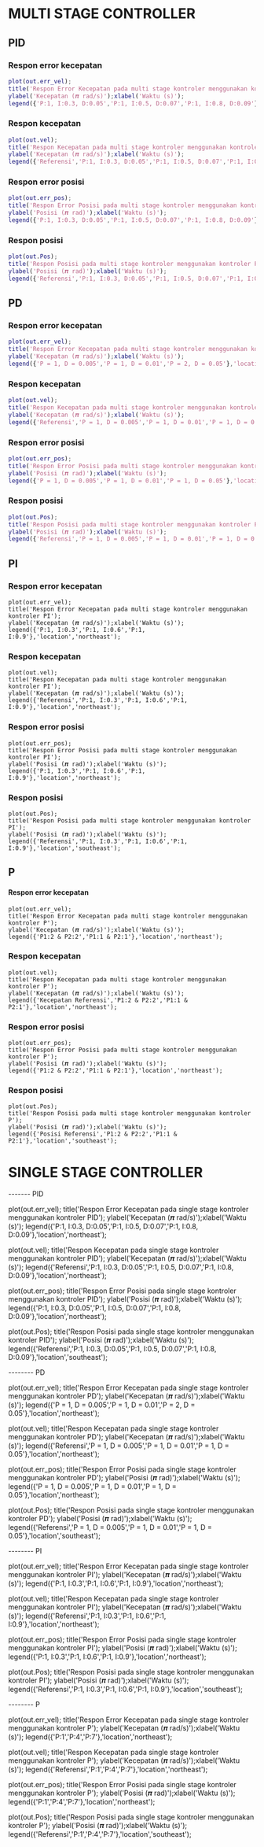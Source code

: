 # MULTI STAGE CONTROLLER

## PID

### Respon error kecepatan

```Matlab
plot(out.err_vel);
title('Respon Error Kecepatan pada multi stage kontroler menggunakan kontroler PID');
ylabel('Kecepatan (𝝅 rad/s)');xlabel('Waktu (s)');
legend({'P:1, I:0.3, D:0.05','P:1, I:0.5, D:0.07','P:1, I:0.8, D:0.09'},'location','northeast');
```

### Respon kecepatan

```Matlab
plot(out.vel);
title('Respon Kecepatan pada multi stage kontroler menggunakan kontroler PID');
ylabel('Kecepatan (𝝅 rad/s)');xlabel('Waktu (s)');
legend({'Referensi','P:1, I:0.3, D:0.05','P:1, I:0.5, D:0.07','P:1, I:0.8, D:0.09'},'location','northeast');
```

### Respon error posisi

```Matlab
plot(out.err_pos);
title('Respon Error Posisi pada multi stage kontroler menggunakan kontroler PID');
ylabel('Posisi (𝝅 rad)');xlabel('Waktu (s)');
legend({'P:1, I:0.3, D:0.05','P:1, I:0.5, D:0.07','P:1, I:0.8, D:0.09'},'location','northeast');
```

### Respon posisi

```Matlab
plot(out.Pos);
title('Respon Posisi pada multi stage kontroler menggunakan kontroler PID');
ylabel('Posisi (𝝅 rad)');xlabel('Waktu (s)');
legend({'Referensi','P:1, I:0.3, D:0.05','P:1, I:0.5, D:0.07','P:1, I:0.8, D:0.09'},'location','southeast');
```

## PD

### Respon error kecepatan


```Matlab
plot(out.err_vel);
title('Respon Error Kecepatan pada multi stage kontroler menggunakan kontroler PD');
ylabel('Kecepatan (𝝅 rad/s)');xlabel('Waktu (s)');
legend({'P = 1, D = 0.005','P = 1, D = 0.01','P = 2, D = 0.05'},'location','northeast');
```

### Respon kecepatan

```Matlab
plot(out.vel);
title('Respon Kecepatan pada multi stage kontroler menggunakan kontroler PD');
ylabel('Kecepatan (𝝅 rad/s)');xlabel('Waktu (s)');
legend({'Referensi','P = 1, D = 0.005','P = 1, D = 0.01','P = 1, D = 0.05'},'location','northeast');
```

### Respon error posisi

```Matlab
plot(out.err_pos);
title('Respon Error Posisi pada multi stage kontroler menggunakan kontroler PD');
ylabel('Posisi (𝝅 rad)');xlabel('Waktu (s)');
legend({'P = 1, D = 0.005','P = 1, D = 0.01','P = 1, D = 0.05'},'location','northeast');
```

### Respon posisi

```Matlab
plot(out.Pos);
title('Respon Posisi pada multi stage kontroler menggunakan kontroler PD');
ylabel('Posisi (𝝅 rad)');xlabel('Waktu (s)');
legend({'Referensi','P = 1, D = 0.005','P = 1, D = 0.01','P = 1, D = 0.05'},'location','southeast');
```

## PI
### Respon error kecepatan
```
plot(out.err_vel);
title('Respon Error Kecepatan pada multi stage kontroler menggunakan kontroler PI');
ylabel('Kecepatan (𝝅 rad/s)');xlabel('Waktu (s)');
legend({'P:1, I:0.3','P:1, I:0.6','P:1, I:0.9'},'location','northeast');
```
### Respon kecepatan
```
plot(out.vel);
title('Respon Kecepatan pada multi stage kontroler menggunakan kontroler PI');
ylabel('Kecepatan (𝝅 rad/s)');xlabel('Waktu (s)');
legend({'Referensi','P:1, I:0.3','P:1, I:0.6','P:1, I:0.9'},'location','northeast');
```
### Respon error posisi
```
plot(out.err_pos);
title('Respon Error Posisi pada multi stage kontroler menggunakan kontroler PI');
ylabel('Posisi (𝝅 rad)');xlabel('Waktu (s)');
legend({'P:1, I:0.3','P:1, I:0.6','P:1, I:0.9'},'location','northeast');
```
### Respon posisi
```
plot(out.Pos);
title('Respon Posisi pada multi stage kontroler menggunakan kontroler PI');
ylabel('Posisi (𝝅 rad)');xlabel('Waktu (s)');
legend({'Referensi','P:1, I:0.3','P:1, I:0.6','P:1, I:0.9'},'location','southeast');
```

## P
#### Respon error kecepatan
```
plot(out.err_vel);
title('Respon Error Kecepatan pada multi stage kontroler menggunakan kontroler P');
ylabel('Kecepatan (𝝅 rad/s)');xlabel('Waktu (s)');
legend({'P1:2 & P2:2','P1:1 & P2:1'},'location','northeast');
```
### Respon kecepatan
```
plot(out.vel);
title('Respon Kecepatan pada multi stage kontroler menggunakan kontroler P');
ylabel('Kecepatan (𝝅 rad/s)');xlabel('Waktu (s)');
legend({'Kecepatan Referensi','P1:2 & P2:2','P1:1 & P2:1'},'location','northeast');
```
### Respon error posisi
```
plot(out.err_pos);
title('Respon Error Posisi pada multi stage kontroler menggunakan kontroler P');
ylabel('Posisi (𝝅 rad)');xlabel('Waktu (s)');
legend({'P1:2 & P2:2','P1:1 & P2:1'},'location','northeast');
```
### Respon posisi
```
plot(out.Pos);
title('Respon Posisi pada multi stage kontroler menggunakan kontroler P');
ylabel('Posisi (𝝅 rad)');xlabel('Waktu (s)');
legend({'Posisi Referensi','P1:2 & P2:2','P1:1 & P2:1'},'location','southeast');
```


# SINGLE STAGE CONTROLLER

-------  PID

plot(out.err_vel);
title('Respon Error Kecepatan pada single stage kontroler menggunakan kontroler PID');
ylabel('Kecepatan (𝝅 rad/s)');xlabel('Waktu (s)');
legend({'P:1, I:0.3, D:0.05','P:1, I:0.5, D:0.07','P:1, I:0.8, D:0.09'},'location','northeast');

plot(out.vel);
title('Respon Kecepatan pada single stage kontroler menggunakan kontroler PID');
ylabel('Kecepatan (𝝅 rad/s)');xlabel('Waktu (s)');
legend({'Referensi','P:1, I:0.3, D:0.05','P:1, I:0.5, D:0.07','P:1, I:0.8, D:0.09'},'location','northeast');

plot(out.err_pos);
title('Respon Error Posisi pada single stage kontroler menggunakan kontroler PID');
ylabel('Posisi (𝝅 rad)');xlabel('Waktu (s)');
legend({'P:1, I:0.3, D:0.05','P:1, I:0.5, D:0.07','P:1, I:0.8, D:0.09'},'location','northeast');

plot(out.Pos);
title('Respon Posisi pada single stage kontroler menggunakan kontroler PID');
ylabel('Posisi (𝝅 rad)');xlabel('Waktu (s)');
legend({'Referensi','P:1, I:0.3, D:0.05','P:1, I:0.5, D:0.07','P:1, I:0.8, D:0.09'},'location','southeast');


-------- PD

plot(out.err_vel);
title('Respon Error Kecepatan pada single stage kontroler menggunakan kontroler PD');
ylabel('Kecepatan (𝝅 rad/s)');xlabel('Waktu (s)');
legend({'P = 1, D = 0.005','P = 1, D = 0.01','P = 2, D = 0.05'},'location','northeast');

plot(out.vel);
title('Respon Kecepatan pada single stage kontroler menggunakan kontroler PD');
ylabel('Kecepatan (𝝅 rad/s)');xlabel('Waktu (s)');
legend({'Referensi','P = 1, D = 0.005','P = 1, D = 0.01','P = 1, D = 0.05'},'location','northeast');

plot(out.err_pos);
title('Respon Error Posisi pada single stage kontroler menggunakan kontroler PD');
ylabel('Posisi (𝝅 rad)');xlabel('Waktu (s)');
legend({'P = 1, D = 0.005','P = 1, D = 0.01','P = 1, D = 0.05'},'location','northeast');

plot(out.Pos);
title('Respon Posisi pada single stage kontroler menggunakan kontroler PD');
ylabel('Posisi (𝝅 rad)');xlabel('Waktu (s)');
legend({'Referensi','P = 1, D = 0.005','P = 1, D = 0.01','P = 1, D = 0.05'},'location','southeast');


-------- PI

plot(out.err_vel);
title('Respon Error Kecepatan pada single stage kontroler menggunakan kontroler PI');
ylabel('Kecepatan (𝝅 rad/s)');xlabel('Waktu (s)');
legend({'P:1, I:0.3','P:1, I:0.6','P:1, I:0.9'},'location','northeast');

plot(out.vel);
title('Respon Kecepatan pada single stage kontroler menggunakan kontroler PI');
ylabel('Kecepatan (𝝅 rad/s)');xlabel('Waktu (s)');
legend({'Referensi','P:1, I:0.3','P:1, I:0.6','P:1, I:0.9'},'location','northeast');

plot(out.err_pos);
title('Respon Error Posisi pada single stage kontroler menggunakan kontroler PI');
ylabel('Posisi (𝝅 rad)');xlabel('Waktu (s)');
legend({'P:1, I:0.3','P:1, I:0.6','P:1, I:0.9'},'location','northeast');

plot(out.Pos);
title('Respon Posisi pada single stage kontroler menggunakan kontroler PI');
ylabel('Posisi (𝝅 rad)');xlabel('Waktu (s)');
legend({'Referensi','P:1, I:0.3','P:1, I:0.6','P:1, I:0.9'},'location','southeast');


-------- P

plot(out.err_vel);
title('Respon Error Kecepatan pada single stage kontroler menggunakan kontroler P');
ylabel('Kecepatan (𝝅 rad/s)');xlabel('Waktu (s)');
legend({'P:1','P:4','P:7'},'location','northeast');

plot(out.vel);
title('Respon Kecepatan pada single stage kontroler menggunakan kontroler P');
ylabel('Kecepatan (𝝅 rad/s)');xlabel('Waktu (s)');
legend({'Referensi','P:1','P:4','P:7'},'location','northeast');

plot(out.err_pos);
title('Respon Error Posisi pada single stage kontroler menggunakan kontroler P');
ylabel('Posisi (𝝅 rad)');xlabel('Waktu (s)');
legend({'P:1','P:4','P:7'},'location','northeast');

plot(out.Pos);
title('Respon Posisi pada single stage kontroler menggunakan kontroler P');
ylabel('Posisi (𝝅 rad)');xlabel('Waktu (s)');
legend({'Referensi','P:1','P:4','P:7'},'location','southeast');